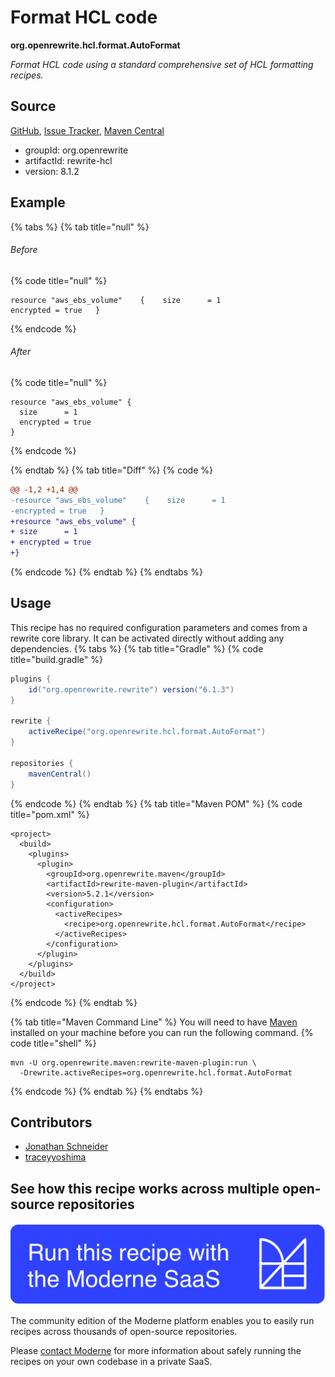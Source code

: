 # Format HCL code

**org.openrewrite.hcl.format.AutoFormat**

_Format HCL code using a standard comprehensive set of HCL formatting recipes._

## Source

[GitHub](https://github.com/openrewrite/rewrite/blob/main/rewrite-hcl/src/main/java/org/openrewrite/hcl/format/AutoFormat.java), [Issue Tracker](https://github.com/openrewrite/rewrite/issues), [Maven Central](https://central.sonatype.com/artifact/org.openrewrite/rewrite-hcl/8.1.2/jar)

* groupId: org.openrewrite
* artifactId: rewrite-hcl
* version: 8.1.2

## Example


{% tabs %}
{% tab title="null" %}

###### Before
{% code title="null" %}
```hcl
resource "aws_ebs_volume"    {    size      = 1
encrypted = true   }
```
{% endcode %}

###### After
{% code title="null" %}
```hcl
resource "aws_ebs_volume" {
  size      = 1
  encrypted = true
}
```
{% endcode %}

{% endtab %}
{% tab title="Diff" %}
{% code %}
```diff
@@ -1,2 +1,4 @@
-resource "aws_ebs_volume"    {    size      = 1
-encrypted = true   }
+resource "aws_ebs_volume" {
+ size      = 1
+ encrypted = true
+}

```
{% endcode %}
{% endtab %}
{% endtabs %}


## Usage

This recipe has no required configuration parameters and comes from a rewrite core library. It can be activated directly without adding any dependencies.
{% tabs %}
{% tab title="Gradle" %}
{% code title="build.gradle" %}
```groovy
plugins {
    id("org.openrewrite.rewrite") version("6.1.3")
}

rewrite {
    activeRecipe("org.openrewrite.hcl.format.AutoFormat")
}

repositories {
    mavenCentral()
}

```
{% endcode %}
{% endtab %}
{% tab title="Maven POM" %}
{% code title="pom.xml" %}
```markup
<project>
  <build>
    <plugins>
      <plugin>
        <groupId>org.openrewrite.maven</groupId>
        <artifactId>rewrite-maven-plugin</artifactId>
        <version>5.2.1</version>
        <configuration>
          <activeRecipes>
            <recipe>org.openrewrite.hcl.format.AutoFormat</recipe>
          </activeRecipes>
        </configuration>
      </plugin>
    </plugins>
  </build>
</project>
```
{% endcode %}
{% endtab %}

{% tab title="Maven Command Line" %}
You will need to have [Maven](https://maven.apache.org/download.cgi) installed on your machine before you can run the following command.
{% code title="shell" %}
```shell
mvn -U org.openrewrite.maven:rewrite-maven-plugin:run \
  -Drewrite.activeRecipes=org.openrewrite.hcl.format.AutoFormat
```
{% endcode %}
{% endtab %}
{% endtabs %}

## Contributors
* [Jonathan Schneider](jkschneider@gmail.com)
* [traceyyoshima](tracey.yoshima@gmail.com)


## See how this recipe works across multiple open-source repositories

[![Moderne Link Image](/.gitbook/assets/ModerneRecipeButton.png)](https://public.moderne.io/recipes/org.openrewrite.hcl.format.AutoFormat)

The community edition of the Moderne platform enables you to easily run recipes across thousands of open-source repositories.

Please [contact Moderne](https://moderne.io/product) for more information about safely running the recipes on your own codebase in a private SaaS.
